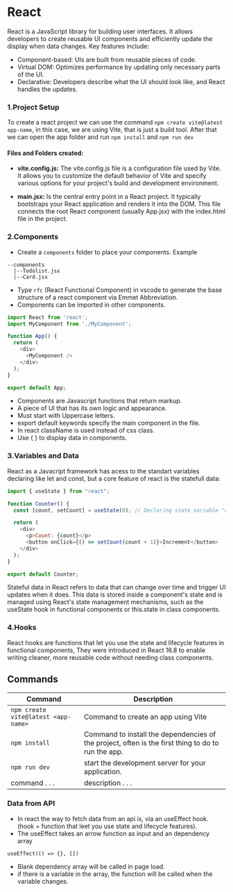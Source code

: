 
# React 

React is a JavaScript library for building user interfaces. It allows developers to create reusable UI components and efficiently update the display when data changes. Key features include:   

- Component-based: UIs are built from reusable pieces of code.   
- Virtual DOM: Optimizes performance by updating only necessary parts of the UI.   
- Declarative: Developers describe what the UI should look like, and React handles the updates.   


### 1.Project Setup

To create a react project we can use the command `npm create vite@latest app-name`, in this case, we are using Vite, that is just a build tool. After that we can open the app folder and run `npm install` and `npm run dev`

#### Files and Folders created:

- **vite.config.js:** The vite.config.js file is a configuration file used by Vite. It allows you to customize the default behavior of Vite and specify various options for your project's build and development environment.

- **main.jsx:** Is the central entry point in a React project. It typically bootstraps your React application and renders it into the DOM. This file connects the root React component (usually App.jsx) with the index.html file in the project.


### 2.Components

- Create a `components` folder to place your components. Example

```
--components
  |--Todolist.jsx
  |--Card.jsx
```
- Type `rfc` (React Functional Component) in vscode to generate the base structure of a react component via Emmet Abbreviation. 
- Components can be imported in other components.

```javascript
import React from 'react';
import MyComponent from './MyComponent';

function App() {
  return (
    <div>
      <MyComponent />
    </div>
  );
}

export default App;
```

- Components are Javascript functions that return markup.
- A piece of UI that has its own logic and appearance.
- Must start with Uppercase letters.
- export default keywords specify the main component in the file.
- In react className is used instead of css class.
- Use { } to display data in components.


### 3.Variables and Data

React as a Javacript framework has acess to the standart variables declaring like let and const, but a core feature of react is the statefull data:

```javascript
import { useState } from "react";

function Counter() {
  const [count, setCount] = useState(0); // Declaring state variable "count"

  return (
    <div>
      <p>Count: {count}</p>
      <button onClick={() => setCount(count + 1)}>Increment</button>
    </div>
  );
}

export default Counter;
```

Stateful data in React refers to data that can change over time and trigger UI updates when it does. This data is stored inside a component's state and is managed using React's state management mechanisms, such as the useState hook in functional components or this.state in class components.


### 4.Hooks

React hooks are functions that let you use the state and lifecycle features in functional components, They were introduced in React 16.8 to enable writing cleaner, more reusable code without needing class components.


## Commands

| Command | Description |
| ----------- | ----------- |
| `npm create vite@latest <app-name>` | Command to create an app using Vite |
| `npm install` | Command to install the dependencies of the project, often is the first thing to do to run the app. |
| `npm run dev` | start the development server for your application. |
| command . . . | description . . . |


### Data from API
- In react the way to fetch data from an api is, via an useEffect hook. (hook = function that leet you use state and lifecycle features).
- The useEffect takes an arrow function as input and an dependency array

`useEffect(() => {}, [])`

- Blank dependency array will be called in page load.
- if there is a variable in the array, the function will be called when the variable changes.
